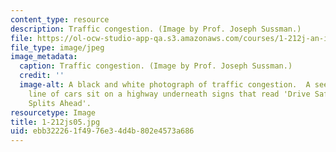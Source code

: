 ```yaml
---
content_type: resource
description: Traffic congestion. (Image by Prof. Joseph Sussman.)
file: https://ol-ocw-studio-app-qa.s3.amazonaws.com/courses/1-212j-an-introduction-to-intelligent-transportation-systems-spring-2005/ebb322261f4976e34d4b802e4573a686_1-212js05.jpg
file_type: image/jpeg
image_metadata:
  caption: Traffic congestion. (Image by Prof. Joseph Sussman.)
  credit: ''
  image-alt: A black and white photograph of traffic congestion.  A seemingly endless
    line of cars sit on a highway underneath signs that read 'Drive Safely' and 'Traffic
    Splits Ahead'.
resourcetype: Image
title: 1-212js05.jpg
uid: ebb32226-1f49-76e3-4d4b-802e4573a686
---
```

